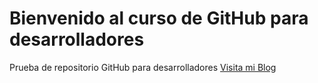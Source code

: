 # Bienvenido al curso de GitHub para desarrolladores
Prueba de repositorio
GitHub para desarrolladores
[Visita mi Blog](LinkdelSitio)
